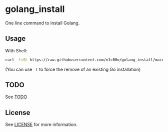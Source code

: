 # golang_install

One line command to install Golang.

## Usage

With Shell:

```sh
curl -fsSL https://raw.githubusercontent.com/n1c00o/golang_install/main/install.sh | sh
```

(You can use `-f` to force the remove of an existing Go installation)

## TODO

See [TODO](TODO.md)

## License

See [LICENSE](LICENSE) for more information.
